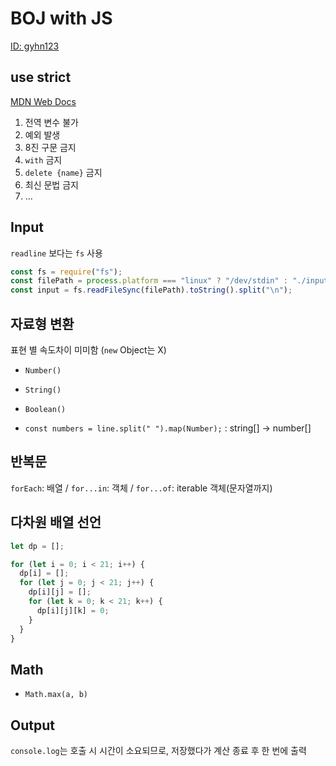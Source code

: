 # BOJ with JS

[ID: gyhn123](https://www.acmicpc.net/user/gyhn123)

## use strict

[MDN Web Docs](https://developer.mozilla.org/ko/docs/Web/JavaScript/Reference/Strict_mode)

1. 전역 변수 불가
2. 예외 발생
3. 8진 구문 금지
4. `with` 금지
5. `delete {name}` 금지
6. 최신 문법 금지
7. ...

## Input

`readline` 보다는 `fs` 사용

```javascript
const fs = require("fs");
const filePath = process.platform === "linux" ? "/dev/stdin" : "./input.txt";
const input = fs.readFileSync(filePath).toString().split("\n");
```

## 자료형 변환

표현 별 속도차이 미미함 (`new` Object는 X)

- `Number()`
- `String()`
- `Boolean()`

- `const numbers = line.split(" ").map(Number);` : string[] -> number[]

## 반복문

`forEach`: 배열 / `for...in`: 객체 / `for...of`: iterable 객체(문자열까지)

## 다차원 배열 선언

```javascript
let dp = [];

for (let i = 0; i < 21; i++) {
  dp[i] = [];
  for (let j = 0; j < 21; j++) {
    dp[i][j] = [];
    for (let k = 0; k < 21; k++) {
      dp[i][j][k] = 0;
    }
  }
}
```

## Math

- `Math.max(a, b)`

## Output

`console.log`는 호출 시 시간이 소요되므로, 저장했다가 계산 종료 후 한 번에 출력
